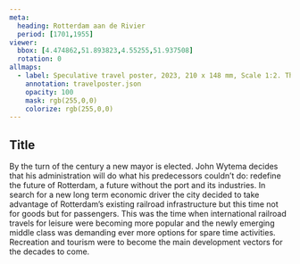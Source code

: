 ```yaml
---
meta:
  heading: Rotterdam aan de Rivier
  period: [1701,1955]
viewer:
  bbox: [4.474862,51.893823,4.55255,51.937508]
  rotation: 0
allmaps:
  - label: Speculative travel poster, 2023, 210 x 148 mm, Scale 1:2. The Berlage. Based on Harlem Railway poster. Trek er op uit met een weekeindretour, 1939. 1005 x 615 mm. F. Mettes, ReclameArsenaal
    annotation: travelposter.json
    opacity: 100
    mask: rgb(255,0,0)
    colorize: rgb(255,0,0)
---
```

## Title

By the turn of the century a new mayor is elected. John Wytema decides that his administration will do what his predecessors couldn’t do: redefine the future of Rotterdam, a future without the port and its industries. In search for a new long term economic driver the city decided to take advantage of Rotterdam’s existing railroad infrastructure but this time not for goods but for passengers. This was the time when international railroad travels for leisure were becoming more popular and the newly emerging middle class was demanding ever more options for spare time activities. Recreation and tourism were to become the main development vectors for the decades to come. 